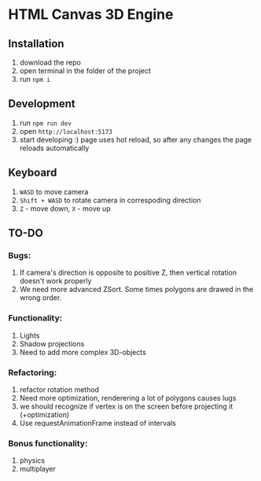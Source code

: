 # HTML Canvas 3D Engine

## Installation

1. download the repo
2. open terminal in the folder of the project
3. run `npm i`

## Development

1. run `npm run dev`
2. open `http://localhost:5173`
3. start developing :) page uses hot reload, so after any changes the page reloads automatically

## Keyboard

1. `WASD` to move camera
2. `Shift + WASD` to rotate camera in correspoding direction
3. `Z` - move down, `X` - move up

## TO-DO

### Bugs:

1. If camera's direction is opposite to positive Z, then vertical rotation doesn't work properly
2. We need more advanced ZSort. Some times polygons are drawed in the wrong order.

### Functionality:

1. Lights
2. Shadow projections
3. Need to add more complex 3D-objects

### Refactoring:

1. refactor rotation method
2. Need more optimization, renderering a lot of polygons causes lugs
3. we should recognize if vertex is on the screen before projecting it (+optimization)
4. Use requestAnimationFrame instead of intervals

### Bonus functionality:

1. physics
2. multiplayer
